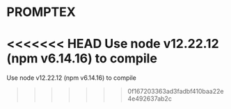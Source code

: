 # PROMPTEX
<<<<<<< HEAD
Use  node v12.22.12 (npm v6.14.16) to compile
=======

Use node v12.22.12 (npm v6.14.16) to compile
>>>>>>> 0f167203363ad3fadbf410baa22e4e492637ab2c
